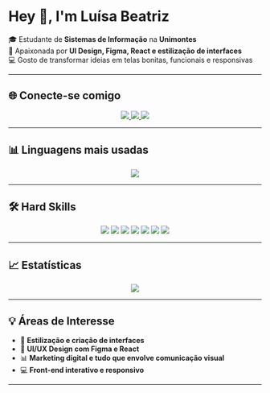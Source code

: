 # Hey 👋, I'm Luísa Beatriz  

🎓 Estudante de **Sistemas de Informação** na **Unimontes**  
🎨 Apaixonada por **UI Design, Figma, React e estilização de interfaces**  
💻 Gosto de transformar ideias em telas bonitas, funcionais e responsivas  

---

## 🌐 Conecte-se comigo  

<p align="center">
  <a href="https://www.linkedin.com/in/luísa-beatriz-59a1a8344" target="_blank">
    <img src="https://img.shields.io/badge/-LinkedIn-0077B5?style=for-the-badge&logo=linkedin&logoColor=white">
  </a>
  <a href="https://www.instagram.com/luisalopesb/" target="_blank">
    <img src="https://img.shields.io/badge/-Instagram-E4405F?style=for-the-badge&logo=instagram&logoColor=white">
  </a>
  <a href="mailto:luisabeatriz888@gmail.com" target="_blank">
    <img src="https://img.shields.io/badge/-Gmail-D14836?style=for-the-badge&logo=gmail&logoColor=white">
  </a>
</p>

---

## 📊 Linguagens mais usadas  
<p align="center">
  <img src="https://github-readme-stats.vercel.app/api/top-langs/?username=luisabeatriz888&layout=compact&langs_count=6&theme=tokyonight&bg_color=f8f0dc&title_color=8B0000&text_color=000000" />
</p>

---

## 🛠️ Hard Skills  

<p align="center">
  <img src="https://img.shields.io/badge/-HTML5-E34F26?style=for-the-badge&logo=html5&logoColor=white">
  <img src="https://img.shields.io/badge/-CSS3-1572B6?style=for-the-badge&logo=css3&logoColor=white">
  <img src="https://img.shields.io/badge/-JavaScript-F7DF1E?style=for-the-badge&logo=javascript&logoColor=black">
  <img src="https://img.shields.io/badge/-React-61DAFB?style=for-the-badge&logo=react&logoColor=black">
  <img src="https://img.shields.io/badge/-Figma-F24E1E?style=for-the-badge&logo=figma&logoColor=white">
  <img src="https://img.shields.io/badge/-MySQL-4479A1?style=for-the-badge&logo=mysql&logoColor=white">
  <img src="https://img.shields.io/badge/-Git-F05032?style=for-the-badge&logo=git&logoColor=white">
</p>

---

## 📈 Estatísticas  

<p align="center">
  <img src="https://github-readme-stats.vercel.app/api?username=luisabeatriz888&show_icons=true&theme=radical" />
</p>

---

## 💡 Áreas de Interesse  

- 🎨 **Estilização e criação de interfaces**  
- 📱 **UI/UX Design com Figma e React**  
- 📊 **Marketing digital e tudo que envolve comunicação visual**  
- 💻 **Front-end interativo e responsivo**  

---
